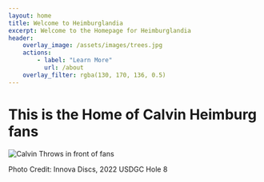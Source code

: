 ```yaml
---
layout: home
title: Welcome to Heimburglandia
excerpt: Welcome to the Homepage for Heimburglandia
header:
    overlay_image: /assets/images/trees.jpg
    actions:
        - label: "Learn More"
          url: /about
    overlay_filter: rgba(130, 170, 136, 0.5)
---
```


# This is the Home of Calvin Heimburg fans

![Calvin Throws in front of fans](https://th.bing.com/th/id/OIP.NtN1GSJvFr4Thubi9_z5VgHaDt?w=306&h=174&c=7&r=0&o=5&dpr=1.3&pid=1.7)

Photo Credit: Innova Discs, 2022 USDGC Hole 8
